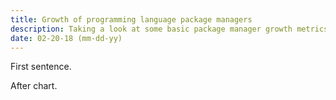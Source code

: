 ```yaml
---
title: Growth of programming language package managers
description: Taking a look at some basic package manager growth metrics.
date: 02-20-18 (mm-dd-yy)
---
```


First sentence.

<Chart csv="/2018-module-counts/quarterly-additions.csv" />

After chart.
